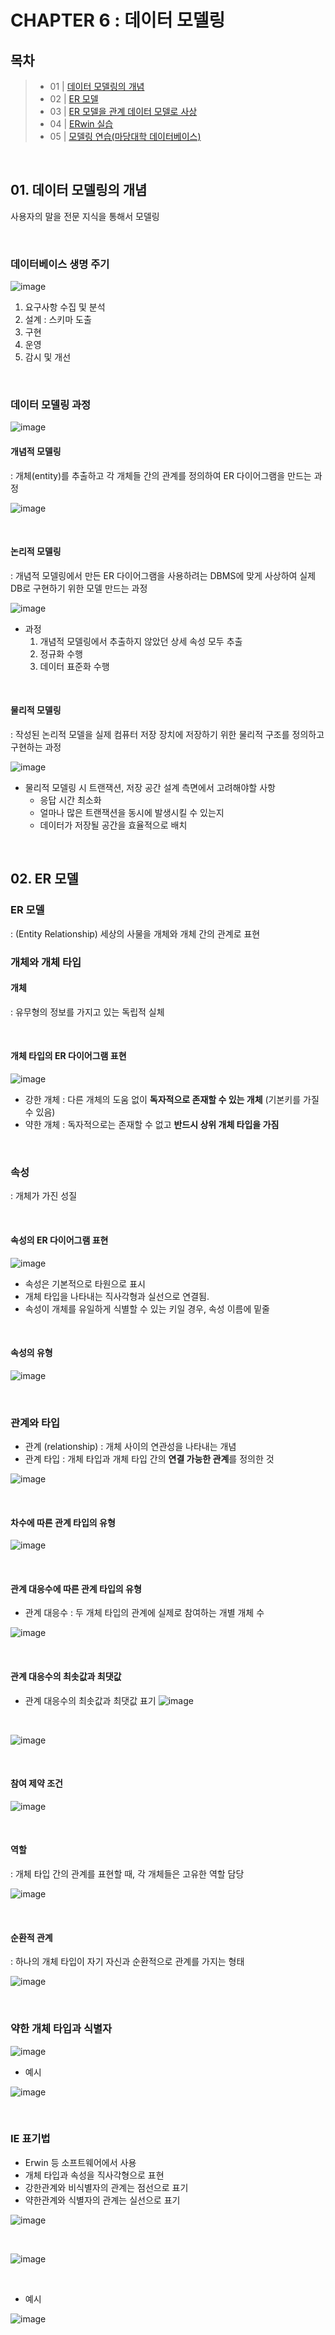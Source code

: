 # CHAPTER 6 : 데이터 모델링

## 목차

> - 01 | [데이터 모델링의 개념](#01-데이터-모델링의-개념)
> - 02 | [ER 모델](#02-er-모델)
> - 03 | [ER 모델을 관계 데이터 모델로 사상](#03-er-모델을-관계-데이터-모델로-사상)
> - 04 | [ERwin 실습](#04-erwin-실습)
> - 05 | [모델링 연습(마당대학 데이터베이스)](#05-모델링-연습마당대학-데이터베이스)

<br/>


## 01. 데이터 모델링의 개념

사용자의 말을 전문 지식을 통해서 모델링

<br/>

### 데이터베이스 생명 주기

![image](https://user-images.githubusercontent.com/62230430/117454346-02f22e00-af81-11eb-8b87-64ba2a85fa69.png)

1. 요구사항 수집 및 분석
2. 설계 : 스키마 도출
3. 구현
4. 운영
5. 감시 및 개선

<br/>

### 데이터 모델링 과정

![image](https://user-images.githubusercontent.com/62230430/117454431-17cec180-af81-11eb-8acc-9de848898c2d.png)

#### 개념적 모델링 
: 개체(entity)를 추출하고 각 개체들 간의 관계를 정의하여 ER 다이어그램을 만드는 과정

![image](https://user-images.githubusercontent.com/62230430/117454733-6bd9a600-af81-11eb-9728-0ace3ee3b6aa.png)

<br/>

#### 논리적 모델링
: 개념적 모델링에서 만든 ER 다이어그램을 사용하려는 DBMS에 맞게 사상하여 실제 DB로 구현하기 위한 모델 만드는 과정
  
![image](https://user-images.githubusercontent.com/62230430/117454774-785dfe80-af81-11eb-94c1-49b7844ee90a.png)

- 과정
  1. 개념적 모델링에서 추출하지 않았던 상세 속성 모두 추출
  2. 정규화 수행
  3. 데이터 표준화 수행

<br/>

#### 물리적 모델링
: 작성된 논리적 모델을 실제 컴퓨터 저장 장치에 저장하기 위한 물리적 구조를 정의하고 구현하는 과정

![image](https://user-images.githubusercontent.com/62230430/117455045-b9eea980-af81-11eb-8a2c-69b9e2e602d9.png)

- 물리적 모델링 시 트랜잭션, 저장 공간 설계 측면에서 고려해야할 사항
  - 응답 시간 최소화
  - 얼마나 많은 트랜잭션을 동시에 발생시킬 수 있는지
  - 데이터가 저장될 공간을 효율적으로 배치


<br/>


## 02. ER 모델

### ER 모델

: (Entity Relationship) 세상의 사물을 개체와 개체 간의 관계로 표현

### 개체와 개체 타입

#### 개체

: 유무형의 정보를 가지고 있는 독립적 실체

<br/>

#### 개체 타입의 ER 다이어그램 표현

![image](https://user-images.githubusercontent.com/62230430/117455698-6761bd00-af82-11eb-9708-b26bb5a2a9a6.png)

- 강한 개체 : 다른 개체의 도움 없이 **독자적으로 존재할 수 있는 개체** (기본키를 가질 수 있음)
- 약한 개체 : 독자적으로는 존재할 수 없고 **반드시 상위 개체 타입을 가짐**

<br/>

### 속성

: 개체가 가진 성질

<br/>

#### 속성의 ER 다이어그램 표현

![image](https://user-images.githubusercontent.com/62230430/117455905-9a0bb580-af82-11eb-9840-c5b10488e12d.png)


- 속성은 기본적으로 타원으로 표시
- 개체 타입을 나타내는 직사각형과 실선으로 연결됨.
- 속성이 개체를 유일하게 식별할 수 있는 키일 경우, 속성 이름에 밑줄

<br/>

#### 속성의 유형

![image](https://user-images.githubusercontent.com/62230430/117456053-bf98bf00-af82-11eb-915b-60047d3a7f74.png)


<br/>

### 관계와 타입

- 관계 (relationship) : 개체 사이의 연관성을 나타내는 개념
- 관계 타입 : 개체 타입과 개체 타입 간의 **연결 가능한 관계**를 정의한 것

![image](https://user-images.githubusercontent.com/62230430/117456215-eb1ba980-af82-11eb-88f8-c62ed386287f.png)


<br/>

#### 차수에 따른 관계 타입의 유형

![image](https://user-images.githubusercontent.com/62230430/117456670-67ae8800-af83-11eb-9062-88f55bddc492.png)



<br/>


#### 관계 대응수에 따른 관계 타입의 유형

- 관계 대응수 : 두 개체 타입의 관계에 실제로 참여하는 개별 개체 수

![image](https://user-images.githubusercontent.com/62230430/117456764-87de4700-af83-11eb-81f5-affb8627ec60.png)



<br/>

#### 관계 대응수의 최솟값과 최댓값

- 관계 대응수의 최솟값과 최댓값 표기
![image](https://user-images.githubusercontent.com/62230430/117456929-b3f9c800-af83-11eb-9bbc-6004ee585366.png)


<br/>


![image](https://user-images.githubusercontent.com/62230430/117457156-ec99a180-af83-11eb-9e8f-60d7def9a8af.png)

<br/>

#### 참여 제약 조건

![image](https://user-images.githubusercontent.com/62230430/117457084-dbe92b80-af83-11eb-97d8-0a97810587c6.png)

<br/>

#### 역할

: 개체 타입 간의 관계를 표현할 때, 각 개체들은 고유한 역할 담당

![image](https://user-images.githubusercontent.com/62230430/117457258-04712580-af84-11eb-88b7-ebdfa487e10a.png)

<br/>

#### 순환적 관계
: 하나의 개체 타입이 자기 자신과 순환적으로 관계를 가지는 형태

![image](https://user-images.githubusercontent.com/62230430/117457347-194db900-af84-11eb-8902-ef8b66209f18.png)


<br/>

### 약한 개체 타입과 식별자

![image](https://user-images.githubusercontent.com/62230430/117457455-2ff41000-af84-11eb-8d4b-2671d5098de9.png)

- 예시

![image](https://user-images.githubusercontent.com/62230430/117457492-3aaea500-af84-11eb-9997-e6620da0df47.png)


<br/>


### IE 표기법

- Erwin 등 소프트웨어에서 사용
- 개체 타입과 속성을 직사각형으로 표현
- 강한관계와 비식별자의 관계는 점선으로 표기
- 약한관계와 식별자의 관계는 실선으로 표기

![image](https://user-images.githubusercontent.com/62230430/117457902-a8f36780-af84-11eb-9150-fa3440787cb1.png)

<br/>

![image](https://user-images.githubusercontent.com/62230430/117457978-bf99be80-af84-11eb-8de5-ee77b59bbf11.png)


<br/>

- 예시

![image](https://user-images.githubusercontent.com/62230430/117458071-d6d8ac00-af84-11eb-9e50-58bd1595a7e0.png)





















